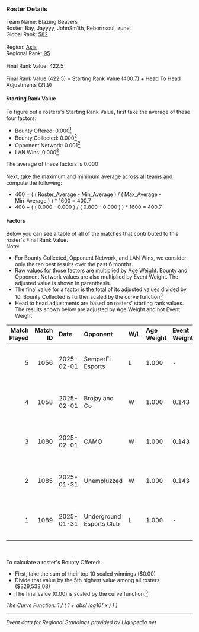 ### Roster Details<br />
Team Name: Blazing Beavers<br />
Roster: Bay, Jayyyy, JohnSm1th, Rebornsoul, zune<br />
Global Rank: [582](../standings_global.md)<br />
<br />
Region: [Asia]( ../standings_asia.md)<br />
Regional Rank: [95]( ../standings_asia.md)<br />
<br />
Final Rank Value:  422.5<br />
<br />
Final Rank Value (422.5) = Starting Rank Value (400.7) + Head To Head Adjustments (21.9)<br />

#### Starting Rank Value<br />
To figure out a rosters's Starting Rank Value, first take the average of these four factors:<br />
- Bounty Offered: 0.000[<sup>1</sup>](#table2)
- Bounty Collected: 0.000[<sup>2</sup>](#table1)
- Opponent Network: 0.001[<sup>2</sup>](#table1)
- LAN Wins: 0.000[<sup>2</sup>](#table1)

The average of these factors is 0.000<br />
<br />
Next, take the maximum and minimum average across all teams and compute the following:<br />
- 400 + ( ( Roster_Average - Min_Average ) / ( Max_Average - Min_Average ) ) * 1600 = 400.7
- 400 + ( ( 0.000 - 0.000 ) / ( 0.800 - 0.000 ) ) * 1600 = 400.7


#### Factors<br />
Below you can see a table of all of the matches that contributed to this roster's Final Rank Value.<br />
Note:<br />

- For Bounty Collected, Opponent Network, and LAN Wins, we consider only the ten best results over the past 6 months.
- Raw values for those factors are multiplied by Age Weight. Bounty and Opponent Network values are also multiplied by Event Weight. The adjusted value is shown in parenthesis.
- The final value for a factor is the total of its adjusted values divided by 10. Bounty Collected is further scaled by the curve function[<sup>3</sup>](#curveFunction)
- Head to head adjustments are based on rosters' starting rank values. The results shown below are adjusted by Age Weight and not Event Weight
<span id="table1"></span><br />


| Match Played | Match ID | Date       | Opponent                 | W/L | Age Weight | Event Weight | Bounty Collected | Opponent Network | LAN Wins  | H2H Adj. | Roster                                   |
| -: | -: | :- | :- | :- | :- | :- | :- | :- | :- | -: | :- |
|            5 |     1056 | 2025-02-01 | SemperFi Esports         | L   | 1.000      | -            | -                | -                | -         |    -8.57 | Bay, Jayyyy, JohnSm1th, Rebornsoul, zune |
|            4 |     1058 | 2025-02-01 | Brojay and Co            | W   | 1.000      | 0.143        | 0.000 (0.000)    | 0.047 (0.007)    | 0 (0.000) |    14.39 | Bay, Jayyyy, JohnSm1th, Rebornsoul, zune |
|            3 |     1080 | 2025-02-01 | CAMO                     | W   | 1.000      | 0.143        | 0.000 (0.000)    | 0.047 (0.007)    | 0 (0.000) |    15.42 | Bay, Jayyyy, JohnSm1th, Rebornsoul, zune |
|            2 |     1085 | 2025-01-31 | Unempluzzed              | W   | 1.000      | 0.143        | 0.000 (0.000)    | 0.000 (0.000)    | 0 (0.000) |    15.69 | Bay, Jayyyy, JohnSm1th, Rebornsoul, zune |
|            1 |     1089 | 2025-01-31 | Underground Esports Club | L   | 1.000      | -            | -                | -                | -         |   -15.07 | Bay, Jayyyy, JohnSm1th, Rebornsoul, zune |

<br />
<span id="table2"></span><br />
To calculate a roster's Bounty Offered:<br />

- First, take the sum of their top 10 scaled winnings ($0.00)
- Divide that value by the 5th highest value among all rosters ($329,538.08)
- The final value (0.00) is scaled by the curve function.[<sup>3</sup>](#curveFunction)

<span id="curveFunction"></span>_The Curve Function: 1 / ( 1 + abs( log10( x ) ) )_<br />

---
_Event data for Regional Standings provided by Liquipedia.net_<br />
